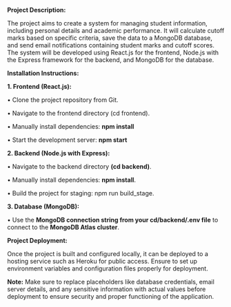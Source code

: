 **Project Description:**

The project aims to create a system for managing student information, including personal details and academic performance. It will calculate cutoff marks based on specific criteria, save the data to a MongoDB database, and send email notifications containing student marks and cutoff scores. The system will be developed using React.js for the frontend, Node.js with the Express framework for the backend, and MongoDB for the database.

**Installation Instructions:**

**1.	Frontend (React.js):**

•	Clone the project repository from Git.

•	Navigate to the frontend directory (cd frontend).

•	Manually install dependencies: **npm install**

•	Start the development server: **npm start**

**2.	Backend (Node.js with Express):**

•	Navigate to the backend directory **(cd backend)**.

•	Manually install dependencies: **npm install**.

•	Build the project for staging: npm run build_stage.


**3.	Database (MongoDB):**

• Use the **MongoDB connection string from your cd/backend/.env file** to connect to the **MongoDB Atlas cluster**.

**Project Deployment:**

Once the project is built and configured locally, it can be deployed to a hosting service such as Heroku for public access. Ensure to set up environment variables and configuration files properly for deployment.

**Note:** Make sure to replace placeholders like database credentials, email server details, and any sensitive information with actual values before deployment to ensure security and proper functioning of the application.
